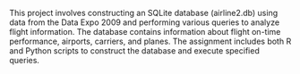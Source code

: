 This project involves constructing an SQLite database (airline2.db) using data from the Data Expo 2009 and performing various queries to analyze flight information. 
The database contains information about flight on-time performance, airports, carriers, and planes. 
The assignment includes both R and Python scripts to construct the database and execute specified queries.
